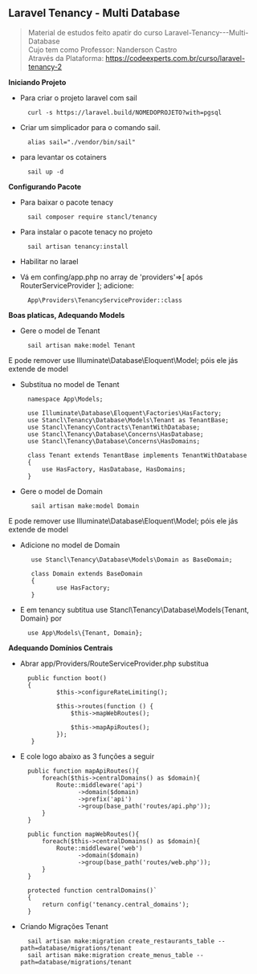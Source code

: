 ## Laravel Tenancy - Multi Database

> Material de estudos feito apatir do curso Laravel-Tenancy---Multi-Database </br> Cujo tem como Professor: Nanderson Castro </br>
Através da Plataforma: https://codeexperts.com.br/curso/laravel-tenancy-2

__Iniciando Projeto__

* Para criar o projeto laravel com sail

        curl -s https://laravel.build/NOMEDOPROJETO?with=pgsql
        
* Criar um simplicador para o comando sail.
	
        alias sail="./vendor/bin/sail"

* para levantar os cotainers 

	    sail up -d 

__Configurando Pacote__
* Para baixar o pacote tenacy

	    sail composer require stancl/tenancy

* Para instalar o pacote tenacy no projeto

	    sail artisan tenancy:install

+ Habilitar no larael

* Vá em confing/app.php no array de 'providers'=>[ após RouterServiceProvider ]; adicione:
 
        App\Providers\TenancyServiceProvider::class 

__Boas platicas, Adequando Models__

* Gere o model de Tenant

    	sail artisan make:model Tenant
        
E pode remover use Illuminate\Database\Eloquent\Model; póis ele jás extende de model 

* Substitua no model de Tenant

        namespace App\Models;

        use Illuminate\Database\Eloquent\Factories\HasFactory;
        use Stancl\Tenancy\Database\Models\Tenant as TenantBase;
        use Stancl\Tenancy\Contracts\TenantWithDatabase;
        use Stancl\Tenancy\Database\Concerns\HasDatabase;
        use Stancl\Tenancy\Database\Concerns\HasDomains;

        class Tenant extends TenantBase implements TenantWithDatabase
        {
            use HasFactory, HasDatabase, HasDomains;
        }

* Gere o model de Domain

	     sail artisan make:model Domain
    
E pode remover use Illuminate\Database\Eloquent\Model; póis ele jás extende de model 
* Adicione no model de Domain

         use Stancl\Tenancy\Database\Models\Domain as BaseDomain;

	     class Domain extends BaseDomain
	     {
    		    use HasFactory;
	     }

* E em tenancy subtitua use Stancl\Tenancy\Database\Models\{Tenant, Domain} por

        use App\Models\{Tenant, Domain};

__Adequando Domínios Centrais__ 
* Abrar app/Providers/RouteServiceProvider.php substitua 

        public function boot()
        {
                $this->configureRateLimiting();

                $this->routes(function () {
	                $this->mapWebRoutes();

	                $this->mapApiRoutes();
                });
         }

* E cole logo abaixo as 3 funções a seguir

        public function mapApiRoutes(){
            foreach($this->centralDomains() as $domain){
                Route::middleware('api')
                      ->domain($domain)
                      ->prefix('api')
                      ->group(base_path('routes/api.php'));
            }
        }

        public function mapWebRoutes(){	
            foreach($this->centralDomains() as $domain){
                Route::middleware('web')
                      ->domain($domain)
                      ->group(base_path('routes/web.php'));
            }
        }

        protected function centralDomains()`
        {
            return config('tenancy.central_domains');
        }
        
* Criando Migrações Tenant

        sail artisan make:migration create_restaurants_table --path=database/migrations/tenant
        sail artisan make:migration create_menus_table --path=database/migrations/tenant
